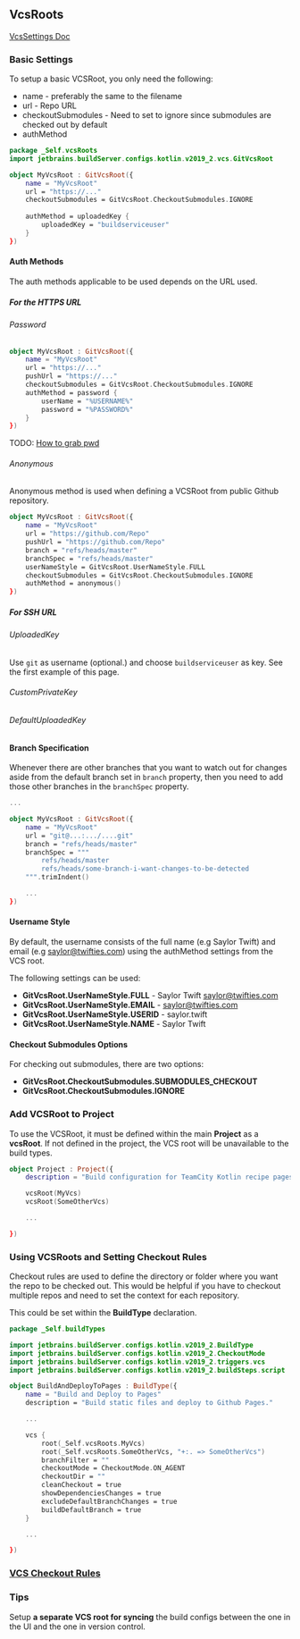 ## VcsRoots

[VcsSettings Doc](https://teamcity.jetbrains.com/app/dsl-documentation/jetbrains.build-server.configs.kotlin.v2019_2/-vcs-settings/index.html)

### Basic Settings

To setup a basic VCSRoot, you only need the following:

- name - preferably the same to the filename
- url - Repo URL
- checkoutSubmodules - Need to set to ignore since submodules are checked out by default
- authMethod

``` kotlin
package _Self.vcsRoots
import jetbrains.buildServer.configs.kotlin.v2019_2.vcs.GitVcsRoot

object MyVcsRoot : GitVcsRoot({
    name = "MyVcsRoot"
    url = "https://..."
    checkoutSubmodules = GitVcsRoot.CheckoutSubmodules.IGNORE
    
    authMethod = uploadedKey {
        uploadedKey = "buildserviceuser"
    }
})
```

#### Auth Methods

The auth methods applicable to be used depends on the URL used.

##### For the HTTPS URL

###### Password

``` kotlin
object MyVcsRoot : GitVcsRoot({
    name = "MyVcsRoot"
    url = "https://..."
    pushUrl = "https://..."
    checkoutSubmodules = GitVcsRoot.CheckoutSubmodules.IGNORE
    authMethod = password {
        userName = "%USERNAME%"
        password = "%PASSWORD%"
    }
})
```

TODO: [How to grab pwd](https://confluence.teamxero.com/pages/viewpage.action?spaceKey=API&title=Access+Github+User+Creds+from+ParameterStore+for+CI+Tool+Usage)

###### Anonymous

Anonymous method is used when defining a VCSRoot from public Github repository.

``` kotlin
object MyVcsRoot : GitVcsRoot({
    name = "MyVcsRoot"
    url = "https://github.com/Repo"
    pushUrl = "https://github.com/Repo"
    branch = "refs/heads/master"
    branchSpec = "refs/heads/master"
    userNameStyle = GitVcsRoot.UserNameStyle.FULL
    checkoutSubmodules = GitVcsRoot.CheckoutSubmodules.IGNORE
    authMethod = anonymous()
})
```

##### For SSH URL

###### UploadedKey

 Use `git` as username (optional.) and choose `buildserviceuser` as key. See the first example of this page.

###### CustomPrivateKey

###### DefaultUploadedKey

#### Branch Specification

Whenever there are other branches that you want to watch out for changes aside from the default branch set in `branch` property, then you need to add those other branches in the `branchSpec` property.

``` kotlin
...

object MyVcsRoot : GitVcsRoot({
    name = "MyVcsRoot"
    url = "git@...:.../....git"
    branch = "refs/heads/master"
    branchSpec = """
        refs/heads/master
        refs/heads/some-branch-i-want-changes-to-be-detected
    """.trimIndent()

    ...
})
```

#### Username Style

By default, the username consists of the full name (e.g Saylor Twift) and email (e.g [saylor@twifties.com](mailto:saylor@twifties.com)) using the authMethod settings from the VCS root.

The following settings can be used:

- **GitVcsRoot.UserNameStyle.FULL**     - Saylor Twift [saylor@twifties.com](mailto:saylor@twifties.com)
- **GitVcsRoot.UserNameStyle.EMAIL**   - [saylor@twifties.com](mailto:saylor@twifties.com)
- **GitVcsRoot.UserNameStyle.USERID** - saylor.twift
- **GitVcsRoot.UserNameStyle.NAME**   - Saylor Twift

#### Checkout Submodules Options

For checking out submodules, there are two options:

- **GitVcsRoot.CheckoutSubmodules.SUBMODULES_CHECKOUT**
- **GitVcsRoot.CheckoutSubmodules.IGNORE**

### Add VCSRoot to Project

To use the VCSRoot, it must be defined within the main **Project** as a **vcsRoot**.  If not defined in the project, the VCS root will be unavailable to the build types.

``` kotlin
object Project : Project({
    description = "Build configuration for TeamCity Kotlin recipe pages."

    vcsRoot(MyVcs)
    vcsRoot(SomeOtherVcs)

    ...

})
```

### Using VCSRoots and Setting Checkout Rules

Checkout rules are used to define the directory or folder where you want the repo to be checked out. This would be helpful if you have to checkout multiple repos and need to set the context for each repository.

This could be set within the **BuildType** declaration.

``` kotlin
package _Self.buildTypes

import jetbrains.buildServer.configs.kotlin.v2019_2.BuildType
import jetbrains.buildServer.configs.kotlin.v2019_2.CheckoutMode
import jetbrains.buildServer.configs.kotlin.v2019_2.triggers.vcs
import jetbrains.buildServer.configs.kotlin.v2019_2.buildSteps.script

object BuildAndDeployToPages : BuildType({
    name = "Build and Deploy to Pages"
    description = "Build static files and deploy to Github Pages."

    ...

    vcs {
        root(_Self.vcsRoots.MyVcs)
        root(_Self.vcsRoots.SomeOtherVcs, "+:. => SomeOtherVcs")
        branchFilter = ""
        checkoutMode = CheckoutMode.ON_AGENT
        checkoutDir = ""
        cleanCheckout = true
        showDependenciesChanges = true
        excludeDefaultBranchChanges = true
        buildDefaultBranch = true
    }

    ...

})
```

### [VCS Checkout Rules](https://www.jetbrains.com/help/teamcity/vcs-checkout-rules.html)

### Tips

Setup **a separate VCS root for syncing** the build configs between the one in the UI and the one in version control.